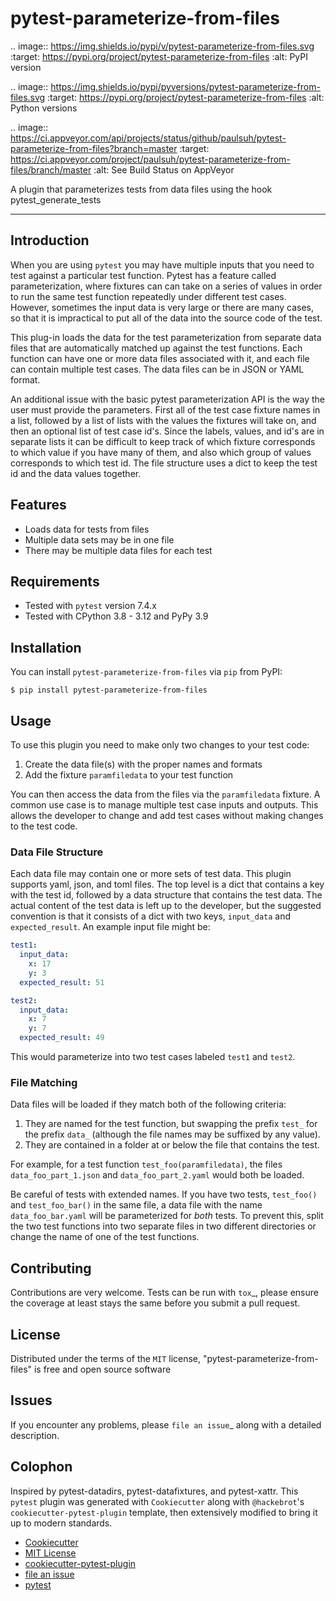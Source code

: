 # pytest-parameterize-from-files

.. image:: https://img.shields.io/pypi/v/pytest-parameterize-from-files.svg
    :target: https://pypi.org/project/pytest-parameterize-from-files
    :alt: PyPI version

.. image:: https://img.shields.io/pypi/pyversions/pytest-parameterize-from-files.svg
    :target: https://pypi.org/project/pytest-parameterize-from-files
    :alt: Python versions

.. image:: https://ci.appveyor.com/api/projects/status/github/paulsuh/pytest-parameterize-from-files?branch=master
    :target: https://ci.appveyor.com/project/paulsuh/pytest-parameterize-from-files/branch/master
    :alt: See Build Status on AppVeyor

A plugin that parameterizes tests from data files using the hook pytest_generate_tests

----


## Introduction

When you are using `pytest` you may have multiple inputs that you need to test against a particular
test function. Pytest has a feature called parameterization, where fixtures can
can take on a series of values in order to run the same test function repeatedly
under different test cases. However, sometimes the input data is very large or there are
many cases, so that it is impractical to put all of the data into the source code
of the test.

This plug-in loads the data for the test parameterization from separate
data files that are automatically matched up against the test functions. Each
function can have one or more data files associated with it, and each file can
contain multiple test cases. The data files can be in JSON or YAML format.

An additional issue with the basic pytest parameterization API is the way the user must
provide the parameters. First all of the test case fixture names in a list,
followed by a list of lists with the
values the fixtures will take on, and then an optional list of test case id's. Since the labels,
values, and id's are in separate lists it can be difficult to keep track of which
fixture corresponds to which value if you have many of them, and also which
group of values corresponds to which test id. The file structure uses a dict to keep
the test id and the data values together.

## Features

- Loads data for tests from files
- Multiple data sets may be in one file
- There may be multiple data files for each test

## Requirements

- Tested with `pytest` version 7.4.x
- Tested with CPython 3.8 - 3.12 and PyPy 3.9

## Installation

You can install `pytest-parameterize-from-files` via `pip` from PyPI:

    $ pip install pytest-parameterize-from-files

## Usage

To use this plugin you need to make only two changes to your test code:
1. Create the data file(s) with the proper names and formats
2. Add the fixture `paramfiledata` to your test function

You can then access the data from the files via the `paramfiledata` fixture.
A common use case is to manage multiple test case inputs and outputs. This allows
the developer to change and add test cases without making changes to the test code.

### Data File Structure
Each data file may contain one or more sets of test data. This plugin supports
yaml, json, and toml files. The top level is a dict that contains a key with
the test id, followed by a data structure that contains the test data. The
actual content of the test data is left up to the developer, but the suggested
convention is that it consists of a dict with two keys, `input_data` and
`expected_result`. An example input file might be:

```yaml
test1:
  input_data:
    x: 17
    y: 3
  expected_result: 51

test2:
  input_data:
    x: 7
    y: 7
  expected_result: 49
```

This would parameterize into two test cases labeled `test1` and `test2`.

### File Matching
Data files will be loaded if they match both of the following criteria:
1. They are named for the test function, but swapping the prefix `test_`
    for the prefix `data_` (although the file names may be suffixed by any value).
2. They are contained in a folder at or below the file that contains the test.

For example, for a test function `test_foo(paramfiledata)`, the files
`data_foo_part_1.json` and `data_foo_part_2.yaml` would both be loaded.

Be careful of tests with extended names. If you have two tests, `test_foo()` and
`test_foo_bar()` in the same file, a data file with the name `data_foo_bar.yaml`
will be parameterized for *both* tests. To prevent this, split the two test
functions into two separate files in two different directories or change the name of one of the test
functions.

## Contributing
Contributions are very welcome. Tests can be run with `tox`_, please ensure
the coverage at least stays the same before you submit a pull request.

## License

Distributed under the terms of the `MIT` license, "pytest-parameterize-from-files" is free and open source software


## Issues

If you encounter any problems, please `file an issue`_ along with a detailed description.

## Colophon

Inspired by pytest-datadirs, pytest-datafixtures, and pytest-xattr. This `pytest` plugin
was generated with `Cookiecutter` along with `@hackebrot`'s `cookiecutter-pytest-plugin`
template, then extensively modified to bring it up to modern standards.



- [Cookiecutter](https://github.com/audreyr/cookiecutter)
- [MIT License](http://opensource.org/licenses/MIT)
- [cookiecutter-pytest-plugin](https://github.com/pytest-dev/cookiecutter-pytest-plugin)
- [file an issue](https://github.com/paulsuh/pytest-parameterize-from-files/issues)
- [pytest](https://github.com/pytest-dev/pytest)
